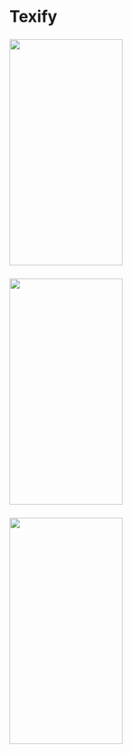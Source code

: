 # Texify

<h3><img  align="center" src="https://user-images.githubusercontent.com/69853594/213773969-9bda34f6-f940-4ef2-a2f4-589b84061afd.jpg" width="200" height="400" > </h3>

<h3><img align="center" src="https://user-images.githubusercontent.com/69853594/213773974-8c983270-592c-439c-8207-2e441804834c.jpg" width="200" height="400"> </h3>

<h3><img align="center" src="https://user-images.githubusercontent.com/69853594/213773976-3a44d8fe-1b51-4846-a1c6-74a7efbf0975.jpg" width="200" height="400"></h3>
